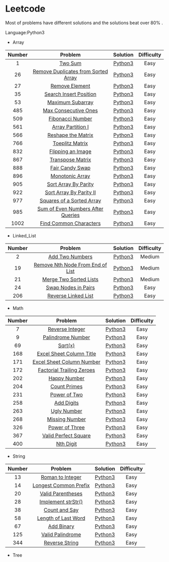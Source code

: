 # Leetcode

 Most of problems have different solutions and the solutions beat over 80% .
 
 
Language:Python3

* Array

 |  Number |   Problem | Solution  |  Difficulty  | 
 |:------:|:------:|:------:|:------:|
 |1|    [Two Sum](https://leetcode.com/problems/two-sum/) |   [Python3](https://github.com/librauee/leetcode/blob/master/Array/1.two_sum.py)  |   Easy   |                  
 |26|   [Remove Duplicates from Sorted Array](https://leetcode.com/problems/remove-duplicates-from-sorted-array/) |   [Python3](https://github.com/librauee/leetcode/blob/master/Array/26.remove_duplicates.py)    |   Easy    |                 
 |27|   [Remove Element](https://leetcode.com/problems/remove-element/)  |   [Python3](https://github.com/librauee/leetcode/blob/master/Array/27.remove_element.py)    |   Easy   |                  
 |35|   [Search Insert Position](https://leetcode.com/problems/search-insert-position/)  |   [Python3](https://github.com/librauee/leetcode/blob/master/Array/35.search_insert_position.py)   |   Easy   |                  
 |53|   [Maximum Subarray](https://leetcode.com/problems/maximum-subarray/)  |   [Python3](https://github.com/librauee/leetcode/blob/master/Array/53.Maximum_Subarray.py)    |   Easy   |                  
 |485|   [Max Consecutive Ones](https://leetcode.com/problems/max-consecutive-ones/)  |  [Python3](https://github.com/librauee/leetcode/blob/master/Array/485.Max_Consecutive_Ones.py)   |   Easy    |                  
 |509|   [Fibonacci Number](https://leetcode.com/problems/fibonacci-number/)  |  [Python3](https://github.com/librauee/leetcode/blob/master/Array/509.Fibonacci_Number.py)     | Easy    |                  
 |561|   [Array Partition I](https://leetcode.com/problems/array-partition-i/)  |  [Python3](https://github.com/librauee/leetcode/blob/master/Array/561.Array_Partition_I.py)    |  Easy   |                  
 |566|   [Reshape the Matrix](https://leetcode.com/problems/reshape-the-matrix/)  |  [Python3](https://github.com/librauee/leetcode/blob/master/Array/566.Reshape_the_Matrix.py)     |  Easy   |                  
 |766|   [Toeplitz Matrix](https://leetcode.com/problems/toeplitz-matrix/)  |  [Python3](https://github.com/librauee/leetcode/blob/master/Array/766.Toeplitz_Matrix.py)     |  Easy    |                  
 |832|   [Flipping an Image](https://leetcode.com/problems/flipping-an-image/)  |  [Python3](https://github.com/librauee/leetcode/blob/master/Array/832.Flipping_Image.py)     |   Easy  |                  
 |867|   [Transpose Matrix](https://leetcode.com/problems/transpose-matrix/)  |  [Python3](https://github.com/librauee/leetcode/blob/master/Array/867.Transpose_Matrix.py)     |   Easy   |                  
 |888|   [Fair Candy Swap](https://leetcode.com/problems/fair-candy-swap/)  |  [Python3](https://github.com/librauee/leetcode/blob/master/Array/888.Fair_Candy_Swap.py)      | Easy   |                  
 |896|   [Monotonic Array](https://leetcode.com/problems/monotonic-array/) |  [Python3](https://github.com/librauee/leetcode/blob/master/Array/896.Monotonic_Array.py)     |  Easy    |                                   
 |905|   [Sort Array By Parity](https://leetcode.com/problems/sort-array-by-parity/)  |  [Python3](https://github.com/librauee/leetcode/blob/master/Array/905.Sort_Array_By_Parity.py)     |   Easy   |                  
 |922|   [Sort Array By Parity II](https://leetcode.com/problems/sort-array-by-parity-ii/)  |  [Python3](https://github.com/librauee/leetcode/blob/master/Array/922.Sort_Array_By_Parity_II.py)     |   Easy    |                  
 |977|   [Squares of a Sorted Array](https://leetcode.com/problems/squares-of-a-sorted-array/)  |  [Python3](https://github.com/librauee/leetcode/blob/master/Array/977.squares_array.py)     |   Easy    |                  
 |985|   [Sum of Even Numbers After Queries](https://leetcode.com/problems/sum-of-even-numbers-after-queries/)  |  [Python3](https://github.com/librauee/leetcode/blob/master/Array/985.Sum_of_Even_Numbers_After_Queries.py)    |   Easy    |                  
 |1002|   [Find Common Characters](https://leetcode.com/problems/find-common-characters/)  |  [Python3](https://github.com/librauee/leetcode/blob/master/Array/1002.Find_Common_Characters.py)    |   Easy   |                  
 

* Linked_List

|  Number |   Problem | Solution  |  Difficulty  | 
 |:------:|:------:|:------:|:------:|
 |2|    [Add Two Numbers](https://leetcode.com/problems/add-two-numbers/) |   [Python3](https://github.com/librauee/leetcode/blob/master/Linked_List/2.Add_Two_Numbers.py)  |   Medium   |                  
 |19|   [Remove Nth Node From End of List](https://leetcode.com/problems/remove-nth-node-from-end-of-list/) |   [Python3](https://github.com/librauee/leetcode/blob/master/Linked_List/19.Remove_Nth_Node_From_End_of_List.py)    |   Medium    |                 
 |21|   [Merge Two Sorted Lists](https://leetcode.com/problems/merge-two-sorted-lists/)  |   [Python3](https://github.com/librauee/leetcode/blob/master/Linked_List/21.Merge_Two_Sorted_Lists.py)    |   Medium    |                  
 |24|   [Swap Nodes in Pairs](https://leetcode.com/problems/swap-nodes-in-pairs/)  |   [Python3](https://github.com/librauee/leetcode/blob/master/Linked_List/24.Swap_Nodes_in_Pairs.py)   |   Easy   |                  
 |206|   [Reverse Linked List](https://leetcode.com/problems/reverse-linked-list/)  |   [Python3](https://github.com/librauee/leetcode/blob/master/Linked_List/206.Reverse_Linked_List.py)    |   Easy   |                  


* Math

|  Number |   Problem | Solution  |  Difficulty  | 
 |:------:|:------:|:------:|:------:|
 |7|    [Reverse Integer](https://leetcode.com/problems/reverse-integer/) |   [Python3](https://github.com/librauee/leetcode/blob/master/Array/1.two_sum.py)  |   Easy   |                  
 |9|   [Palindrome Number](https://leetcode.com/problems/palindrome-number/) |   [Python3](https://github.com/librauee/leetcode/blob/master/Array/26.remove_duplicates.py)    |   Easy    |                 
 |69|   [Sqrt(x)](https://leetcode.com/problems/sqrtx/)  |   [Python3](https://github.com/librauee/leetcode/blob/master/Array/27.remove_element.py)    |   Easy   |                  
 |168|   [Excel Sheet Column Title](https://leetcode.com/problems/excel-sheet-column-title/)  |   [Python3](https://github.com/librauee/leetcode/blob/master/Array/35.search_insert_position.py)   |   Easy   |                  
 |171|   [Excel Sheet Column Number](https://leetcode.com/problems/excel-sheet-column-number/)  |   [Python3](https://github.com/librauee/leetcode/blob/master/Array/53.Maximum_Subarray.py)    |   Easy   |                  
 |172|   [Factorial Trailing Zeroes](https://leetcode.com/problems/factorial-trailing-zeroes/)  |  [Python3](https://github.com/librauee/leetcode/blob/master/Array/485.Max_Consecutive_Ones.py)   |   Easy    |                  
 |202|   [Happy Number](https://leetcode.com/problems/happy-number/)  |  [Python3](https://github.com/librauee/leetcode/blob/master/Array/509.Fibonacci_Number.py)     | Easy    |                  
 |204|   [Count Primes](https://leetcode.com/problems/count-primes/)  |  [Python3](https://github.com/librauee/leetcode/blob/master/Array/561.Array_Partition_I.py)    |  Easy   |                  
 |231|   [Power of Two](https://leetcode.com/problems/power-of-two/)  |  [Python3](https://github.com/librauee/leetcode/blob/master/Array/566.Reshape_the_Matrix.py)     |  Easy   |                  
 |258|   [Add Digits](https://leetcode.com/problems/add-digits/)  |  [Python3](https://github.com/librauee/leetcode/blob/master/Array/766.Toeplitz_Matrix.py)     |  Easy    |                  
 |263|   [Ugly Number](https://leetcode.com/problems/ugly-number/)  |  [Python3](https://github.com/librauee/leetcode/blob/master/Array/832.Flipping_Image.py)     |   Easy  |                  
 |268|   [Missing Number](https://leetcode.com/problems/missing-number/)  |  [Python3](https://github.com/librauee/leetcode/blob/master/Array/867.Transpose_Matrix.py)     |   Easy   |                  
 |326|   [Power of Three](https://leetcode.com/problems/power-of-three/)  |  [Python3](https://github.com/librauee/leetcode/blob/master/Array/888.Fair_Candy_Swap.py)      | Easy   |                  
 |367|   [Valid Perfect Square](https://leetcode.com/problems/valid-perfect-square/) |  [Python3](https://github.com/librauee/leetcode/blob/master/Array/896.Monotonic_Array.py)     |  Easy    |                                   
 |400|   [Nth Digit](https://leetcode.com/problems/nth-digit/)  |  [Python3](https://github.com/librauee/leetcode/blob/master/Array/905.Sort_Array_By_Parity.py)     |   Easy   |                  



* String

|  Number |   Problem | Solution  |  Difficulty  | 
 |:------:|:------:|:------:|:------:|
 |13|    [Roman to Integer](https://leetcode.com/problems/roman-to-integer/) |   [Python3](https://github.com/librauee/leetcode/blob/master/Array/1.two_sum.py)  |   Easy   |                  
 |14|   [Longest Common Prefix](https://leetcode.com/problems/longest-common-prefix/) |   [Python3](https://github.com/librauee/leetcode/blob/master/Array/26.remove_duplicates.py)    |   Easy    |                 
 |20|   [Valid Parentheses](https://leetcode.com/problems/valid-parentheses/)  |   [Python3](https://github.com/librauee/leetcode/blob/master/Array/27.remove_element.py)    |   Easy   |   
 |28|   [Implement strStr()](https://leetcode.com/problems/implement-strstr/)  |   [Python3](https://github.com/librauee/leetcode/blob/master/Array/27.remove_element.py)    |   Easy   |   
 |38|   [Count and Say](https://leetcode.com/problems/count-and-say/)  |   [Python3](https://github.com/librauee/leetcode/blob/master/Array/35.search_insert_position.py)   |   Easy   |                  
 |58|   [Length of Last Word](https://leetcode.com/problems/length-of-last-word/)  |   [Python3](https://github.com/librauee/leetcode/blob/master/Array/53.Maximum_Subarray.py)    |   Easy   |                  
 |67|   [Add Binary](https://leetcode.com/problems/add-binary/)  |  [Python3](https://github.com/librauee/leetcode/blob/master/Array/485.Max_Consecutive_Ones.py)   |   Easy    |                  
 |125|   [Valid Palindrome](https://leetcode.com/problems/valid-palindrome/)  |  [Python3](https://github.com/librauee/leetcode/blob/master/Array/509.Fibonacci_Number.py)     | Easy    |                  
 |344|   [Reverse String](https://leetcode.com/problems/reverse-string/)  |  [Python3](https://github.com/librauee/leetcode/blob/master/Array/561.Array_Partition_I.py)    |  Easy   |                  
 



* Tree
